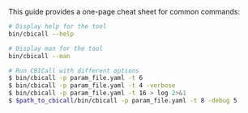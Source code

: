 This guide provides a one-page cheat sheet for common commands:

```bash
# Display help for the tool
bin/cbicall --help
```

```bash
# Display man for the tool
bin/cbicall --man
```

```bash
# Run CBICall with different options
$ bin/cbicall -p param_file.yaml -t 6
$ bin/cbicall -p param_file.yaml -t 4 -verbose
$ bin/cbicall -p param_file.yaml -t 16 > log 2>&1
$ $path_to_cbicall/bin/cbicall -p param_file.yaml -t 8 -debug 5
```
